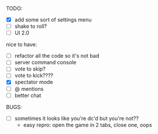 TODO:
- [x] add some sort of settings menu
- [ ] shake to roll?
- [ ] UI 2.0

nice to have:
- [ ] refactor all the code so it's not bad
- [ ] server command console
- [ ] vote to skip?
- [ ] vote to kick????
- [x] spectator mode
- [ ] @ mentions
- [ ] better chat

BUGS:
- [ ] sometimes it looks like you're dc'd but you're not??
    - easy repro: open the game in 2 tabs, close one, oops
